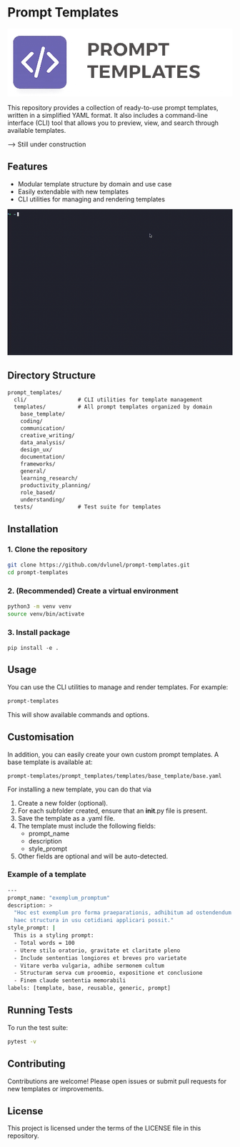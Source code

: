 # Prompt Templates

![Alt text](assets/logo.png)

This repository provides a collection of ready-to-use prompt templates, written in a simplified YAML format.
It also includes a command-line interface (CLI) tool that allows you to preview, view, and search through available templates.

--> Still under construction

## Features
- Modular template structure by domain and use case
- Easily extendable with new templates
- CLI utilities for managing and rendering templates


![Demo](assets/output.gif)

## Directory Structure
```
prompt_templates/
  cli/                # CLI utilities for template management
  templates/          # All prompt templates organized by domain
    base_template/
    coding/
    communication/
    creative_writing/
    data_analysis/
    design_ux/
    documentation/
    frameworks/
    general/
    learning_research/
    productivity_planning/
    role_based/
    understanding/
  tests/              # Test suite for templates
```

## Installation

### 1. Clone the repository
```bash
git clone https://github.com/dvlunel/prompt-templates.git
cd prompt-templates
```

### 2. (Recommended) Create a virtual environment
```bash
python3 -m venv venv
source venv/bin/activate
```

### 3. Install package
```
pip install -e .
```

## Usage

You can use the CLI utilities to manage and render templates. For example:

```bash
prompt-templates
```

This will show available commands and options.

## Customisation

In addition, you can easily create your own custom prompt templates. A base template is available at:
```
prompt-templates/prompt_templates/templates/base_template/base.yaml
```

For installing a new template, you can do that via

1. Create a new folder (optional).
2. For each subfolder created, ensure that an __init__.py file is present.
3. Save the template as a .yaml file.
3. The template must include the following fields:
    * prompt_name
    * description
    * style_prompt
4. Other fields are optional and will be auto-detected.

### Example of a template

```bash
---
prompt_name: "exemplum_promptum"
description: >
  "Hoc est exemplum pro forma praeparationis, adhibitum ad ostendendum quomodo
  haec structura in usu cotidiani applicari possit."
style_prompt: |
  This is a styling prompt:
  - Total words = 100
  - Utere stilo oratorio, gravitate et claritate pleno
  - Include sententias longiores et breves pro varietate
  - Vitare verba vulgaria, adhibe sermonem cultum
  - Structuram serva cum prooemio, expositione et conclusione
  - Finem claude sententia memorabili
labels: [template, base, reusable, generic, prompt]
```


## Running Tests

To run the test suite:
```bash
pytest -v
```

## Contributing

Contributions are welcome! Please open issues or submit pull requests for new templates or improvements.

## License

This project is licensed under the terms of the LICENSE file in this repository.
